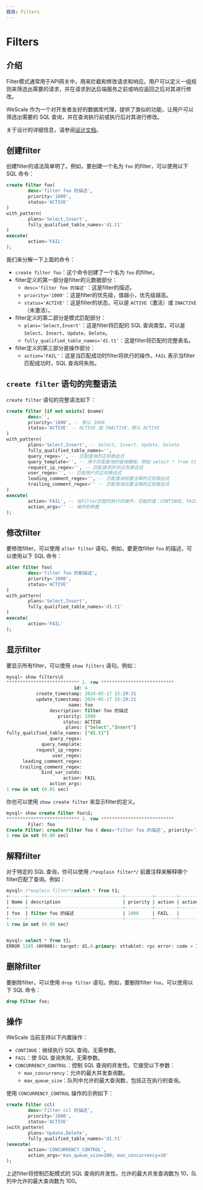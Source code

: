 ```yaml
---
题目: Filters
---
```


# Filters

## 介绍

Filter模式通常用于API网关中，用来拦截和修改请求和响应。用户可以定义一组规则来筛选出需要的请求，并在请求到达后端服务之前或响应返回之后对其进行修改。

WeScale 作为一个对开发者友好的数据库代理，提供了类似的功能，让用户可以筛选出需要的 SQL 查询，并在查询执行前或执行后对其进行修改。

关于设计的详细信息，请参阅[设计文档](..%2Fdesign%2F20240514_Filters.md)。

## 创建filter

创建filter的语法简单明了。例如，要创建一个名为 `foo` 的filter，可以使用以下 SQL 命令：
```sql
create filter foo(
        desc='filter foo 的描述',
        priority='1000',
        status='ACTIVE'
)
with_pattern(
        plans='Select,Insert',
        fully_qualified_table_names='d1.t1'
)
execute(
        action='FAIL'
);
```

我们来分解一下上面的命令：
- `create filter foo`：这个命令创建了一个名为 `foo` 的filter。
- filter定义的第一部分是filter的元数据部分：
    - `desc='filter foo 的描述'`：这是filter的描述。
    - `priority='1000'`：这是filter的优先级，值越小，优先级越高。
    - `status='ACTIVE'`：这是filter的状态，可以是 `ACTIVE`（激活）或 `INACTIVE`（未激活）。
- filter定义的第二部分是模式匹配部分：
    - `plans='Select,Insert'`：这是filter将匹配的 SQL 查询类型，可以是 `Select`、`Insert`、`Update`、`Delete`。
    - `fully_qualified_table_names='d1.t1'`：这是filter将匹配的完整表名。
- filter定义的第三部分是操作部分：
    - `action='FAIL'`：这是当匹配成功时filter将执行的操作。`FAIL` 表示当filter匹配成功时，SQL 查询将失败。

## `create filter` 语句的完整语法

`create filter` 语句的完整语法如下：
```sql
create filter [if not exists] $name(
        desc='',
        priority='1000', -- 默认 1000
        status='ACTIVE' -- ACTIVE 或 INACTIVE，默认 ACTIVE
)
with_pattern(
        plans='Select,Insert', -- Select, Insert, Update, Delete
        fully_qualified_table_names='',
        query_regex='', -- 匹配查询的正则表达式
        query_template='', -- 用于匹配查询的查询模板，例如 select * from t1 where id = :id
        request_ip_regex='', -- 匹配请求IP的正则表达式
        user_regex='', -- 匹配用户的正则表达式
        leading_comment_regex='', -- 匹配查询前置注释的正则表达式
        trailing_comment_regex='' -- 匹配查询后置注释的正则表达式
)
execute(
        action='FAIL', -- 当filter匹配时执行的操作，可能的值：CONTINUE、FAIL、CONCURRENCY_CONTROL
        action_args='' -- 操作的参数
);
```

## 修改filter

要修改filter，可以使用 `alter filter` 语句。例如，要更改filter `foo` 的描述，可以使用以下 SQL 命令：
```sql
alter filter foo(
        desc='filter foo 的新描述',
        priority='1000',
        status='ACTIVE'
)
with_pattern(
        plans='Select,Insert',
        fully_qualified_table_names='d1.t1'
)
execute(
        action='FAIL'
);
```

## 显示filter

要显示所有filter，可以使用 `show filters` 语句。例如：
```sql
mysql> show filters\G
*************************** 1. row ***************************
                         id: 4
           create_timestamp: 2024-05-17 15:29:31
           update_timestamp: 2024-05-17 15:29:31
                       name: foo
                description: filter foo 的描述
                   priority: 1000
                     status: ACTIVE
                      plans: ["Select","Insert"]
fully_qualified_table_names: ["d1.t1"]
                query_regex:
             query_template:
           request_ip_regex:
                 user_regex:
      leading_comment_regex:
     trailing_comment_regex:
             bind_var_conds:
                     action: FAIL
                action_args:
1 row in set (0.01 sec)
```

你也可以使用 `show create filter` 来显示filter的定义。
```sql
mysql> show create filter foo\G;
*************************** 1. row ***************************
        Filer: foo
Create Filter: create filter foo ( desc='filter foo 的描述', priority='1000', status='ACTIVE' ) with_pattern ( plans='Select,Insert', fully_qualified_table_names='d1.t1', query_regex='', query_template='', request_ip_regex='', user_regex='', leading_comment_regex='', trailing_comment_regex='', bind_var_conds='' ) execute ( action='FAIL', action_args='' )
1 row in set (0.00 sec)
```

## 解释filter

对于特定的 SQL 查询，你可以使用 `/*explain filter*/` 前置注释来解释哪个filter匹配了查询。例如：
```sql
mysql> /*explain filter*/select * from t1;
+------+-----------------------------------+----------+--------+-------------+
| Name | description                       | priority | action | action_args |
+------+-----------------------------------+----------+--------+-------------+
| foo  | filter foo 的描述                  | 1000     | FAIL   |             |
+------+-----------------------------------+----------+--------+-------------+
1 row in set (0.00 sec)


mysql> select * from t1;
ERROR 1105 (HY000): target: d1.0.primary: vttablet: rpc error: code = InvalidArgument desc = disallowed due to rule: foo (CallerID: userData1)
```

## 删除filter

要删除filter，可以使用 `drop filter` 语句。例如，要删除filter `foo`，可以使用以下 SQL 命令：
```sql
drop filter foo;
```

## 操作

WeScale 当前支持以下内置操作：
- `CONTINUE`：继续执行 SQL 查询。无需参数。
- `FAIL`：使 SQL 查询失败。无需参数。
- `CONCURRENCY_CONTROL`：控制 SQL 查询的并发性。它接受以下参数：
    - `max_concurrency`：允许的最大并发查询数。
    - `max_queue_size`：队列中允许的最大查询数，包括正在执行的查询。

使用 `CONCURRENCY_CONTROL` 操作的示例如下：
```sql
create filter ccl(
        desc='filter ccl 的描述',
        priority='1000',
        status='ACTIVE'
)with_pattern(
        plans='Update,Delete',
        fully_qualified_table_names='d1.t1'
)execute(
        action='CONCURRENCY_CONTROL',
        action_args='max_queue_size=100; max_concurrency=10'
);
```
上述filter将控制匹配模式的 SQL 查询的并发性。允许的最大并发查询数为 10，队列中允许的最大查询数为 100。